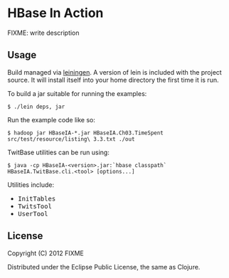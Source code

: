 # HBase In Action

FIXME: write description

## Usage

Build managed via [leiningen][1]. A version of lein is included with
the project source. It will install itself into your home directory
the first time it is run.

To build a jar suitable for running the examples:

    $ ./lein deps, jar

Run the example code like so:

    $ hadoop jar HBaseIA-*.jar HBaseIA.Ch03.TimeSpent src/test/resource/listing\ 3.3.txt ./out

[1]: https://github.com/technomancy/leiningen/tree/1.7.0

TwitBase utilities can be run using:

    $ java -cp HBaseIA-<version>.jar:`hbase classpath` HBaseIA.TwitBase.cli.<tool> [options...] 

Utilities include:

 - <tt>InitTables</tt>
 - <tt>TwitsTool</tt>
 - <tt>UserTool</tt>

## License

Copyright (C) 2012 FIXME

Distributed under the Eclipse Public License, the same as Clojure.

